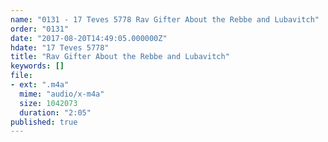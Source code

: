 ```yaml
---
name: "0131 - 17 Teves 5778 Rav Gifter About the Rebbe and Lubavitch"
order: "0131"
date: "2017-08-20T14:49:05.000000Z"
hdate: "17 Teves 5778"
title: "Rav Gifter About the Rebbe and Lubavitch"
keywords: []
file:
- ext: ".m4a"
  mime: "audio/x-m4a"
  size: 1042073
  duration: "2:05"
published: true
---
```


